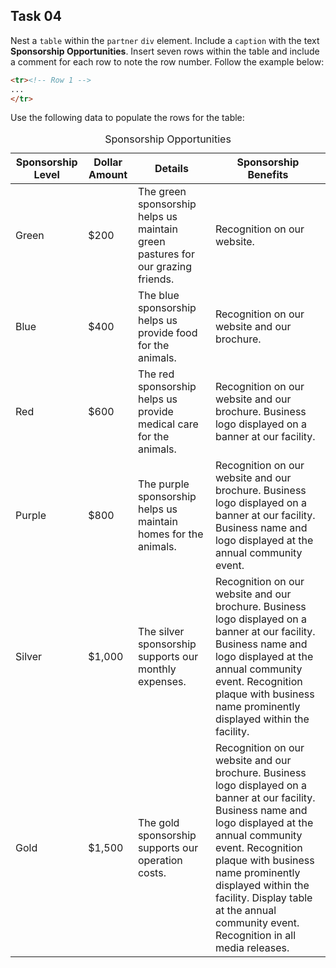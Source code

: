 ## Task 04
Nest a `table` within the `partner` `div` element. Include a `caption` with the text **Sponsorship Opportunities**.   Insert seven rows within the table and include a comment for each row to note the row number. Follow the example below:
```html
<tr><!-- Row 1 -->  
...
</tr> 
```

Use the following data to populate the rows for the table:
<table>
    <caption>Sponsorship Opportunities</caption>
    <thead>
        <tr><!-- Row 1 -->
            <th>Sponsorship Level</th>
            <th>Dollar Amount</th>
            <th>Details</th>
            <th>Sponsorship Benefits</th>
        </tr>
    </thead>
    <tbody>
        <tr>
            <td>Green</td>
            <td>$200</td>
            <td>The green sponsorship helps us maintain green pastures for our grazing friends.</td>
            <td>Recognition on our website.</td>
        </tr>
        <tr>
            <td>Blue</td>
            <td>$400</td>
            <td>The blue sponsorship helps us provide food for the animals.</td>
            <td>Recognition on our website and our brochure.</td>
        </tr>
        <tr>
            <td>Red</td>
            <td>$600</td>
            <td>The red sponsorship helps us provide medical care for the animals.</td>
            <td>Recognition on our website and our brochure. Business logo displayed on a banner at our facility.</td>
        </tr>
            <tr>
            <td>Purple</td>
            <td>$800</td>
            <td>The purple sponsorship helps us maintain homes for the animals.</td>
            <td>Recognition on our website and our brochure. Business logo displayed on a banner at our facility. Business name and logo displayed at the annual community event.</td>
        </tr>
            <tr>
            <td>Silver</td>
            <td>$1,000</td>
            <td>The silver sponsorship supports our monthly expenses.</td>
            <td>Recognition on our website and our brochure. Business logo displayed on a banner at our facility. Business name and logo displayed at the annual community event. Recognition plaque with business name prominently displayed within the facility.</td>
        </tr>
        <tr>
            <td>Gold</td>
            <td>$1,500</td>
            <td>The gold sponsorship supports our operation costs.</td>
            <td>Recognition on our website and our brochure. Business logo displayed on a banner at our facility. Business name and logo displayed at the annual community event. Recognition plaque with business name prominently displayed within the facility. Display table at the annual community event. Recognition in all media releases.</td>
        </tr>
    </tbody>
</table>